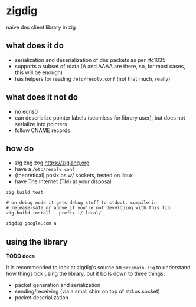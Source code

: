 # zigdig

naive dns client library in zig

## what does it do
 - serialization and deserialization of dns packets as per rfc1035
 - supports a subset of rdata (A and AAAA are there, so, for most cases, this
 will be enough)
 - has helpers for reading `/etc/resolv.conf` (not that much, really)

## what does it not do
 - no edns0
 - can deserialize pointer labels (seamless for library user), but does not
    serialize into pointers
 - follow CNAME records

## how do

 - zig zag zog https://ziglang.org
 - have a `/etc/resolv.conf`
 - (theoretical) posix os w/ sockets, tested on linux
 - have The Internet (TM) at your disposal

```
zig build test

# on debug mode it gets debug stuff to stdout. compile in
# release-safe or above if you're not developing with this lib
zig build install --prefix ~/.local/
```

```bash
zigdig google.com a
```

## using the library

**TODO docs**

it is recommended to look at zigdig's source on `src/main.zig` to understand
how things tick using the library, but it boils down to three things:
 - packet generation and serialization
 - sending/receiving (via a small shim on top of std.os.socket)
 - packet deserialization
